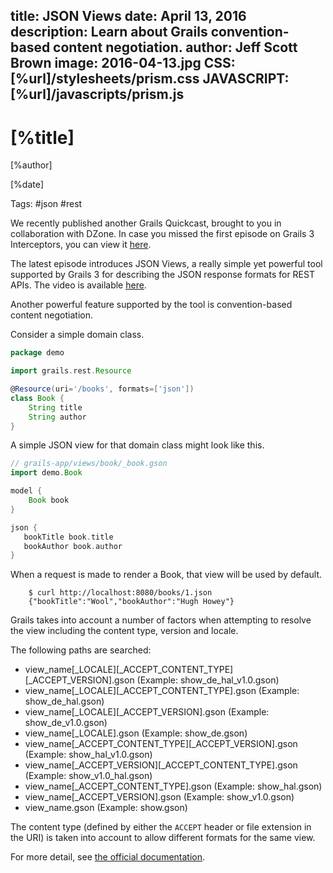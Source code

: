 title: JSON Views
date: April 13, 2016  
description: Learn about Grails convention-based content negotiation.
author: Jeff Scott Brown
image: 2016-04-13.jpg
CSS: [%url]/stylesheets/prism.css
JAVASCRIPT: [%url]/javascripts/prism.js
---

# [%title]

[%author]

[%date] 

Tags: #json #rest

We recently published another Grails Quickcast, brought to you in collaboration with DZone. In case you missed the first episode on Grails 3 Interceptors, you can view it [here](https://objectcomputing.com/products/grails/resources/quickcasts/grails-interceptors).

The latest episode introduces JSON Views, a really simple yet powerful tool supported by Grails 3 for describing the JSON response formats for REST APIs. The video is available [here](https://objectcomputing.com/products/grails/resources/quickcasts/json-views).

Another powerful feature supported by the tool is convention-based content negotiation. 

Consider a simple domain class.

```groovy
package demo

import grails.rest.Resource

@Resource(uri='/books', formats=['json'])
class Book {
    String title
    String author
}
```

A simple JSON view for that domain class might look like this.

```groovy
// grails-app/views/book/_book.gson
import demo.Book

model {
	Book book
}

json {
   bookTitle book.title
   bookAuthor book.author
}
```

When a request is made to render a Book, that view will be used by default.

```
    $ curl http://localhost:8080/books/1.json
    {"bookTitle":"Wool","bookAuthor":"Hugh Howey"}
```

Grails takes into account a number of factors when attempting to resolve the view including the content type, version and locale.

The following paths are searched:

*   view_name[_LOCALE][_ACCEPT_CONTENT_TYPE][_ACCEPT_VERSION].gson (Example: show_de_hal_v1.0.gson)
*   view_name[_LOCALE][_ACCEPT_CONTENT_TYPE].gson (Example: show_de_hal.gson)
*   view_name[_LOCALE][_ACCEPT_VERSION].gson (Example: show_de_v1.0.gson)
*   view_name[_LOCALE].gson (Example: show_de.gson)
*   view_name[_ACCEPT_CONTENT_TYPE][_ACCEPT_VERSION].gson (Example: show_hal_v1.0.gson)
*   view_name[_ACCEPT_VERSION][_ACCEPT_CONTENT_TYPE].gson (Example: show_v1.0_hal.gson)
*   view_name[_ACCEPT_CONTENT_TYPE].gson (Example: show_hal.gson)
*   view_name[_ACCEPT_VERSION].gson (Example: show_v1.0.gson)
*   view_name.gson (Example: show.gson)

The content type (defined by either the `ACCEPT` header or file extension in the URI) is taken into account to allow different formats for the same view.

For more detail, see [the official documentation](http://grails.github.io/grails-views/latest/).
